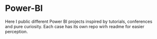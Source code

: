 # Power-BI
Here I public different Power BI projects inspired by tutorials, conferences and pure curiosity.
Each case has its own repo wirh readme for easier perception.
